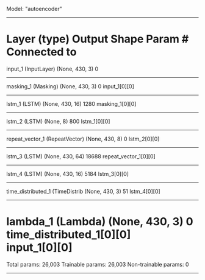 Model: "autoencoder"
__________________________________________________________________________________________________
Layer (type)                    Output Shape         Param #     Connected to                     
==================================================================================================
input_1 (InputLayer)            (None, 430, 3)       0                                            
__________________________________________________________________________________________________
masking_1 (Masking)             (None, 430, 3)       0           input_1[0][0]                    
__________________________________________________________________________________________________
lstm_1 (LSTM)                   (None, 430, 16)      1280        masking_1[0][0]                  
__________________________________________________________________________________________________
lstm_2 (LSTM)                   (None, 8)            800         lstm_1[0][0]                     
__________________________________________________________________________________________________
repeat_vector_1 (RepeatVector)  (None, 430, 8)       0           lstm_2[0][0]                     
__________________________________________________________________________________________________
lstm_3 (LSTM)                   (None, 430, 64)      18688       repeat_vector_1[0][0]            
__________________________________________________________________________________________________
lstm_4 (LSTM)                   (None, 430, 16)      5184        lstm_3[0][0]                     
__________________________________________________________________________________________________
time_distributed_1 (TimeDistrib (None, 430, 3)       51          lstm_4[0][0]                     
__________________________________________________________________________________________________
lambda_1 (Lambda)               (None, 430, 3)       0           time_distributed_1[0][0]         
                                                                 input_1[0][0]                    
==================================================================================================
Total params: 26,003
Trainable params: 26,003
Non-trainable params: 0
__________________________________________________________________________________________________
